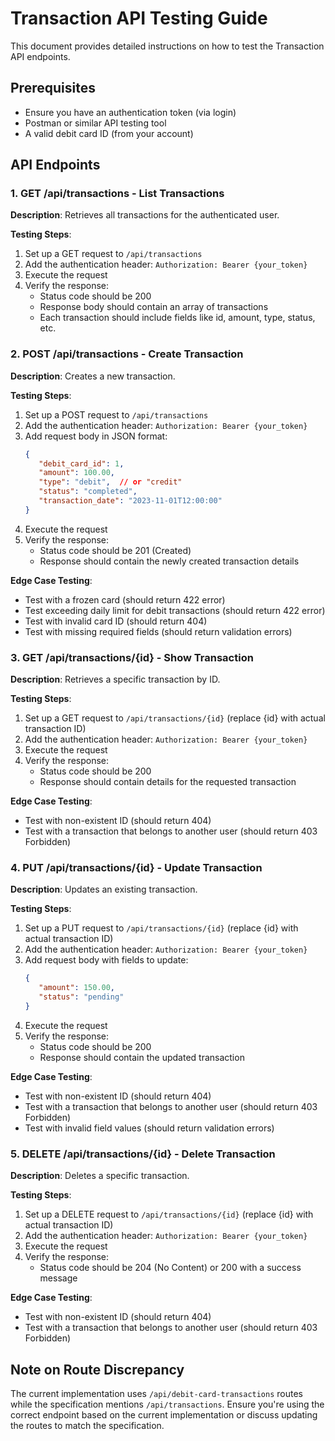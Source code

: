 # Transaction API Testing Guide

This document provides detailed instructions on how to test the Transaction API endpoints.

## Prerequisites
- Ensure you have an authentication token (via login)
- Postman or similar API testing tool
- A valid debit card ID (from your account)

## API Endpoints

### 1. GET /api/transactions - List Transactions
**Description**: Retrieves all transactions for the authenticated user.

**Testing Steps**:
1. Set up a GET request to `/api/transactions`
2. Add the authentication header: `Authorization: Bearer {your_token}`
3. Execute the request
4. Verify the response:
   - Status code should be 200
   - Response body should contain an array of transactions
   - Each transaction should include fields like id, amount, type, status, etc.

### 2. POST /api/transactions - Create Transaction
**Description**: Creates a new transaction.

**Testing Steps**:
1. Set up a POST request to `/api/transactions`
2. Add the authentication header: `Authorization: Bearer {your_token}`
3. Add request body in JSON format:
   ```json
   {
      "debit_card_id": 1,
      "amount": 100.00,
      "type": "debit",  // or "credit"
      "status": "completed",
      "transaction_date": "2023-11-01T12:00:00"
   }
   ```
4. Execute the request
5. Verify the response:
   - Status code should be 201 (Created)
   - Response should contain the newly created transaction details
   
**Edge Case Testing**:
- Test with a frozen card (should return 422 error)
- Test exceeding daily limit for debit transactions (should return 422 error)
- Test with invalid card ID (should return 404)
- Test with missing required fields (should return validation errors)

### 3. GET /api/transactions/{id} - Show Transaction
**Description**: Retrieves a specific transaction by ID.

**Testing Steps**:
1. Set up a GET request to `/api/transactions/{id}` (replace {id} with actual transaction ID)
2. Add the authentication header: `Authorization: Bearer {your_token}`
3. Execute the request
4. Verify the response:
   - Status code should be 200
   - Response should contain details for the requested transaction
   
**Edge Case Testing**:
- Test with non-existent ID (should return 404)
- Test with a transaction that belongs to another user (should return 403 Forbidden)

### 4. PUT /api/transactions/{id} - Update Transaction
**Description**: Updates an existing transaction.

**Testing Steps**:
1. Set up a PUT request to `/api/transactions/{id}` (replace {id} with actual transaction ID)
2. Add the authentication header: `Authorization: Bearer {your_token}`
3. Add request body with fields to update:
   ```json
   {
      "amount": 150.00,
      "status": "pending"
   }
   ```
4. Execute the request
5. Verify the response:
   - Status code should be 200
   - Response should contain the updated transaction

**Edge Case Testing**:
- Test with non-existent ID (should return 404)
- Test with a transaction that belongs to another user (should return 403 Forbidden)
- Test with invalid field values (should return validation errors)

### 5. DELETE /api/transactions/{id} - Delete Transaction
**Description**: Deletes a specific transaction.

**Testing Steps**:
1. Set up a DELETE request to `/api/transactions/{id}` (replace {id} with actual transaction ID)
2. Add the authentication header: `Authorization: Bearer {your_token}`
3. Execute the request
4. Verify the response:
   - Status code should be 204 (No Content) or 200 with a success message
   
**Edge Case Testing**:
- Test with non-existent ID (should return 404)
- Test with a transaction that belongs to another user (should return 403 Forbidden)

## Note on Route Discrepancy
The current implementation uses `/api/debit-card-transactions` routes while the specification mentions `/api/transactions`. Ensure you're using the correct endpoint based on the current implementation or discuss updating the routes to match the specification.